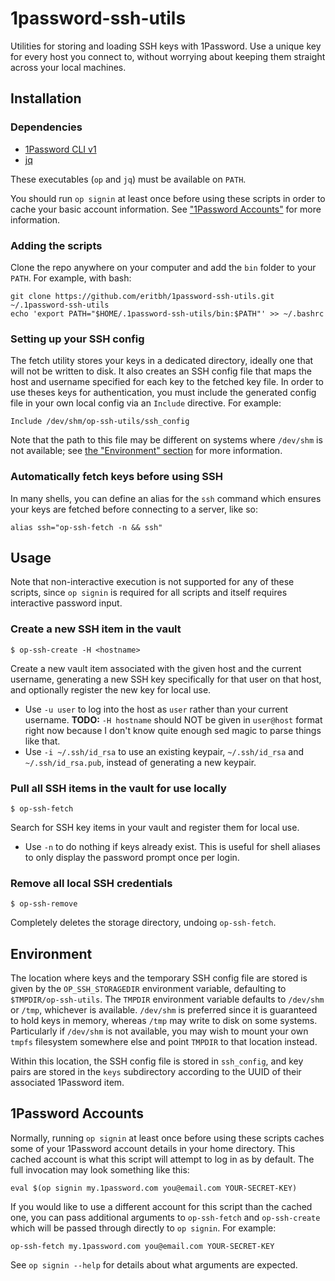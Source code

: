 # 1password-ssh-utils

Utilities for storing and loading SSH keys with 1Password. Use a unique key for every host you connect to, without worrying about keeping them straight across your local machines.

## Installation

### Dependencies

- [1Password CLI v1][1password-cli-v1]
- [jq][jq]

These executables (`op` and `jq`) must be available on `PATH`.

You should run `op signin` at least once before using these scripts in order to cache your basic account information. See ["1Password Accounts"](#1password-accounts) for more information.

[1password-cli-v1]: https://app-updates.agilebits.com/product_history/CLI
[jq]: https://stedolan.github.io/jq/

### Adding the scripts

Clone the repo anywhere on your computer and add the `bin` folder to your `PATH`. For example, with bash:

    git clone https://github.com/eritbh/1password-ssh-utils.git ~/.1password-ssh-utils
    echo 'export PATH="$HOME/.1password-ssh-utils/bin:$PATH"' >> ~/.bashrc

### Setting up your SSH config

The fetch utility stores your keys in a dedicated directory, ideally one that will not be written to disk. It also creates an SSH config file that maps the host and username specified for each key to the fetched key file. In order to use theses keys for authentication, you must include the generated config file in your own local config via an `Include` directive. For example:

    Include /dev/shm/op-ssh-utils/ssh_config

Note that the path to this file may be different on systems where `/dev/shm` is not available; see [the "Environment" section](#environment) for more information.

### Automatically fetch keys before using SSH

In many shells, you can define an alias for the `ssh` command which ensures your keys are fetched before connecting to a server, like so:

    alias ssh="op-ssh-fetch -n && ssh"

## Usage

Note that non-interactive execution is not supported for any of these scripts, since `op signin` is required for all scripts and itself requires interactive password input.

### Create a new SSH item in the vault

    $ op-ssh-create -H <hostname>

Create a new vault item associated with the given host and the current username, generating a new SSH key specifically for that user on that host, and optionally register the new key for local use.

- Use `-u user` to log into the host as `user` rather than your current username. **TODO:** `-H hostname` should NOT be given in `user@host` format right now because I don't know quite enough sed magic to parse things like that.
- Use `-i ~/.ssh/id_rsa` to use an existing keypair, `~/.ssh/id_rsa` and `~/.ssh/id_rsa.pub`, instead of generating a new keypair.

### Pull all SSH items in the vault for use locally

    $ op-ssh-fetch

Search for SSH key items in your vault and register them for local use.

- Use `-n` to do nothing if keys already exist. This is useful for shell aliases to only display the password prompt once per login.

### Remove all local SSH credentials

    $ op-ssh-remove

Completely deletes the storage directory, undoing `op-ssh-fetch`.

## Environment

The location where keys and the temporary SSH config file are stored is given by the `OP_SSH_STORAGEDIR` environment variable, defaulting to `$TMPDIR/op-ssh-utils`. The `TMPDIR` environment variable defaults to `/dev/shm` or `/tmp`, whichever is available. `/dev/shm` is preferred since it is guaranteed to hold keys in memory, whereas `/tmp` may write to disk on some systems. Particularly if `/dev/shm` is not available, you may wish to mount your own `tmpfs` filesystem somewhere else and point `TMPDIR` to that location instead.

Within this location, the SSH config file is stored in `ssh_config`, and key pairs are stored in the `keys` subdirectory according to the UUID of their associated 1Password item.

## 1Password Accounts

Normally, running `op signin` at least once before using these scripts caches some of your 1Password account details in your home directory. This cached account is what this script will attempt to log in as by default. The full invocation may look something like this:

    eval $(op signin my.1password.com you@email.com YOUR-SECRET-KEY)

If you would like to use a different account for this script than the cached one, you can pass additional arguments to `op-ssh-fetch` and `op-ssh-create` which will be passed through directly to `op signin`. For example:

    op-ssh-fetch my.1password.com you@email.com YOUR-SECRET-KEY

See `op signin --help` for details about what arguments are expected.
